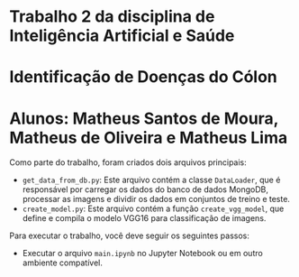 # Trabalho 2 da disciplina de Inteligência Artificial e Saúde
# Identificação de Doenças do Cólon
# Alunos: Matheus Santos de Moura, Matheus de Oliveira e Matheus Lima

Como parte do trabalho, foram criados dois arquivos principais:
- `get_data_from_db.py`: Este arquivo contém a classe `DataLoader`, que é responsável por carregar os dados do banco de dados MongoDB, processar as imagens e dividir os dados em conjuntos de treino e teste.
- `create_model.py`: Este arquivo contém a função `create_vgg_model`, que define e compila o modelo VGG16 para classificação de imagens.

Para executar o trabalho, você deve seguir os seguintes passos:
- Executar o arquivo `main.ipynb` no Jupyter Notebook ou em outro ambiente compatível.
